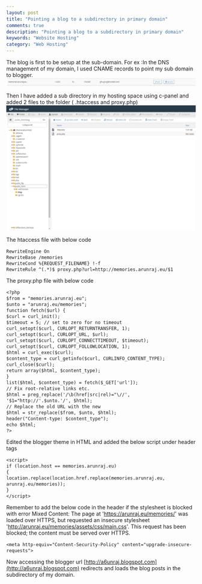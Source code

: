 ```yaml
---
layout: post
title: "Pointing a blog to a subdirectory in primary domain"
comments: true
description: "Pointing a blog to a subdirectory in primary domain"
keywords: "Website Hosting"
category: "Web Hosting"
---
```


The blog is first to be setup at the sub-domain.
For ex :In the DNS management of my domain, I used CNAME records to point my sub domain to blogger.
[![img42](https://github.com/a6unraj/a6unraj.github.io/raw/master/assets/images/img42.jfif)](https://github.com/a6unraj/a6unraj.github.io/raw/master/assets/images/img42.jfif)

Then I have added a sub directory in my hosting space using c-panel and added 2 files to the folder ( .htaccess and proxy.php)
[![img41](https://github.com/a6unraj/a6unraj.github.io/raw/master/assets/images/img41.jfif)](https://github.com/a6unraj/a6unraj.github.io/raw/master/assets/images/img41.jfif)


The htaccess file with below code
```
RewriteEngine On
RewriteBase /memories
RewriteCond %{REQUEST_FILENAME} !-f
RewriteRule ^(.*)$ proxy.php?url=http://memories.arunraj.eu/$1
```

The proxy.php file with below code
```
<?php
$from = "memories.arunraj.eu";
$unto = "arunraj.eu/memories";
function fetch($url) {
$curl = curl_init();
$timeout = 5; // set to zero for no timeout
curl_setopt($curl, CURLOPT_RETURNTRANSFER, 1);
curl_setopt($curl, CURLOPT_URL, $url);
curl_setopt($curl, CURLOPT_CONNECTTIMEOUT, $timeout);
curl_setopt($curl, CURLOPT_FOLLOWLOCATION, 1);
$html = curl_exec($curl);
$content_type = curl_getinfo($curl, CURLINFO_CONTENT_TYPE);
curl_close($curl);
return array($html, $content_type);
}
list($html, $content_type) = fetch($_GET['url']);
// Fix root-relative links etc.
$html = preg_replace('/\b(href|src|rel)="\//', '$1="http://'.$unto.'/', $html);
// Replace the old URL with the new
$html = str_replace($from, $unto, $html);
header("Content-type: $content_type");
echo $html;
?>
```

Edited the blogger theme in HTML and added the below script under header tags
```
<script>
if (location.host == memories.arunraj.eu)
{
location.replace(location.href.replace(memories.arunraj.eu, arunraj.eu/memories));
}
</script>
```
Remember to add the below code in the header if the stylesheet is blocked with error
Mixed Content: The page at 'https://arunraj.eu/memories/' was loaded over HTTPS, but requested an insecure stylesheet 'http://arunraj.eu/memories/assets/css/main.css'. This request has been blocked; the content must be served over HTTPS.
```
<meta http-equiv="Content-Security-Policy" content="upgrade-insecure-requests">
```

Now accessing the blogger url [http://a6unraj.blogspot.com](http://a6unraj.blogspot.com) redirects and loads the blog posts in the subdirectory of my domain.
